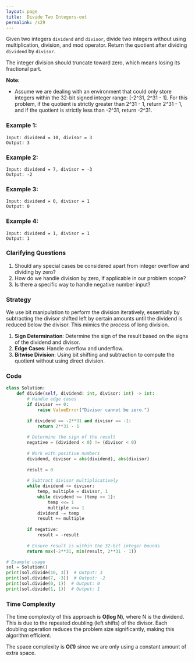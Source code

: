 ```yaml
---
layout: page
title:  Divide Two Integers-out
permalink: /s29
---
```


Given two integers `dividend` and `divisor`, divide two integers without using multiplication, division, and mod operator. Return the quotient after dividing `dividend` by `divisor`.

The integer division should truncate toward zero, which means losing its fractional part. 

**Note:**
- Assume we are dealing with an environment that could only store integers within the 32-bit signed integer range: [-2^31, 2^31 - 1]. For this problem, if the quotient is strictly greater than 2^31 - 1, return 2^31 - 1, and if the quotient is strictly less than -2^31, return -2^31.

### Example 1:
```
Input: dividend = 10, divisor = 3
Output: 3
```

### Example 2:
```
Input: dividend = 7, divisor = -3
Output: -2
```

### Example 3:
```
Input: dividend = 0, divisor = 1
Output: 0
```

### Example 4:
```
Input: dividend = 1, divisor = 1
Output: 1
```

### Clarifying Questions
1. Should any special cases be considered apart from integer overflow and dividing by zero?
2. How do we handle division by zero, if applicable in our problem scope?
3. Is there a specific way to handle negative number input?

### Strategy

We use bit manipulation to perform the division iteratively, essentially by subtracting the divisor shifted left by certain amounts until the dividend is reduced below the divisor. This mimics the process of long division.

1. **Sign Determination**: Determine the sign of the result based on the signs of the dividend and divisor.
2. **Edge Cases**: Handle overflow and underflow.
3. **Bitwise Division**: Using bit shifting and subtraction to compute the quotient without using direct division.

### Code

```python
class Solution:
    def divide(self, dividend: int, divisor: int) -> int:
        # Handle edge cases
        if divisor == 0:
            raise ValueError("Divisor cannot be zero.")
        
        if dividend == -2**31 and divisor == -1:
            return 2**31 - 1
        
        # Determine the sign of the result
        negative = (dividend < 0) != (divisor < 0)
        
        # Work with positive numbers
        dividend, divisor = abs(dividend), abs(divisor)
        
        result = 0
        
        # Subtract divisor multiplicatively
        while dividend >= divisor:
            temp, multiple = divisor, 1
            while dividend >= (temp << 1):
                temp <<= 1
                multiple <<= 1
            dividend -= temp
            result += multiple
        
        if negative:
            result = -result
        
        # Ensure result is within the 32-bit integer bounds
        return max(-2**31, min(result, 2**31 - 1))

# Example usage
sol = Solution()
print(sol.divide(10, 3))  # Output: 3
print(sol.divide(7, -3))  # Output: -2
print(sol.divide(0, 1))  # Output: 0
print(sol.divide(1, 1))  # Output: 1
```

### Time Complexity

The time complexity of this approach is **O(log N)**, where N is the dividend. This is due to the repeated doubling (left shifts) of the divisor. Each doubling operation reduces the problem size significantly, making this algorithm efficient.

The space complexity is **O(1)** since we are only using a constant amount of extra space.